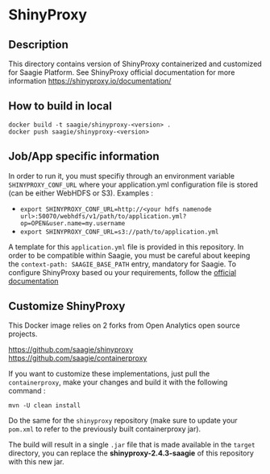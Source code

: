 # ShinyProxy

## Description
This directory contains version of ShinyProxy containerized and customized for Saagie Platform.
See ShinyProxy official documentation for more information https://shinyproxy.io/documentation/

## How to build in local

```
docker build -t saagie/shinyproxy-<version> .
docker push saagie/shinyproxy-<version>
```


## Job/App specific information
In order to run it, you must specifiy through an environment variable `SHINYPROXY_CONF_URL` where your application.yml configuration file is stored (can be either WebHDFS or S3). Examples  : 
* `export SHINYPROXY_CONF_URL=http://<your hdfs namenode url>:50070/webhdfs/v1/path/to/application.yml?op=OPEN&user.name=my.username`
* `export SHINYPROXY_CONF_URL=s3://path/to/application.yml`

A template for this `application.yml` file is provided in this repository. In order to be compatible within Saagie, you must be careful about keeping the `context-path: SAAGIE_BASE_PATH` entry, mandatory for Saagie. To configure ShinyProxy based ou your requirements, follow the [official documentation](https://shinyproxy.io/documentation/configuration)

## Customize ShinyProxy

This Docker image relies on 2 forks from Open Analytics open source projects.

https://github.com/saagie/shinyproxy
https://github.com/saagie/containerproxy

If you want to customize these implementations, just pull the `containerproxy`, make your changes and build it with the following command : 


```
mvn -U clean install
```

Do the same for the `shinyproxy` repository (make sure to update your `pom.xml` to refer to the previously built containerproxy jar).

The build will result in a single `.jar` file that is made available in the `target` directory, you can replace the **shinyproxy-2.4.3-saagie** of this repository with this new jar.

